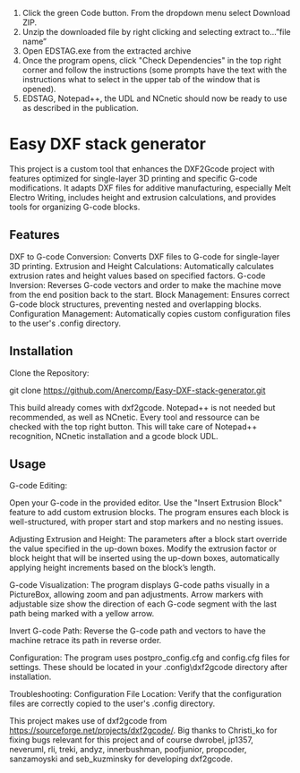 1) Click the green Code button. From the dropdown menu select Download ZIP.
2) Unzip the downloaded file by right clicking and selecting extract to…”file name”
3) Open EDSTAG.exe from the extracted archive
4) Once the program opens, click "Check Dependencies" in the top right corner and follow the instructions (some prompts have the text with the instructions what to select in the upper tab of the window that is opened).
5) EDSTAG, Notepad++, the UDL and NCnetic should now be ready to use as described in the publication.

# Easy DXF stack generator
This project is a custom tool that enhances the DXF2Gcode project with features optimized for single-layer 3D printing and specific G-code modifications. It adapts DXF files for additive manufacturing, especially Melt Electro Writing, includes height and extrusion calculations, and provides tools for organizing G-code blocks.

## Features
DXF to G-code Conversion: Converts DXF files to G-code for single-layer 3D printing.
Extrusion and Height Calculations: Automatically calculates extrusion rates and height values based on specified factors.
G-code Inversion: Reverses G-code vectors and order to make the machine move from the end position back to the start.
Block Management: Ensures correct G-code block structures, preventing nested and overlapping blocks.
Configuration Management: Automatically copies custom configuration files to the user's .config directory.
## Installation
Clone the Repository:

git clone https://github.com/Anercomp/Easy-DXF-stack-generator.git

This build already comes with dxf2gcode. Notepad++ is not needed but recommended, as well as NCnetic. Every tool and ressource can be checked with the top right button. This will take care of Notepad++ recognition, NCnetic installation and a gcode block UDL. 

## Usage
G-code Editing:

Open your G-code in the provided editor.
Use the "Insert Extrusion Block" feature to add custom extrusion blocks.
The program ensures each block is well-structured, with proper start and stop markers and no nesting issues.

Adjusting Extrusion and Height:
The parameters after a block start override the value specified in the up-down boxes.
Modify the extrusion factor or block height that will be inserted using the up-down boxes, automatically applying height increments based on the block’s length.

G-code Visualization:
The program displays G-code paths visually in a PictureBox, allowing zoom and pan adjustments.
Arrow markers with adjustable size show the direction of each G-code segment with the last path being marked with a yellow arrow.

Invert G-code Path:
Reverse the G-code path and vectors to have the machine retrace its path in reverse order.

Configuration:
The program uses postpro_config.cfg and config.cfg files for settings. These should be located in your .config\dxf2gcode directory after installation.

Troubleshooting:
Configuration File Location: Verify that the configuration files are correctly copied to the user's .config directory.

This project makes use of dxf2gcode from https://sourceforge.net/projects/dxf2gcode/. Big thanks to Christi_ko for fixing bugs relevant for this project and of course dwrobel, jp1357, neveruml, rli, treki, andyz, innerbushman, poofjunior, propcoder, sanzamoyski and seb_kuzminsky for developing dxf2gcode. 
